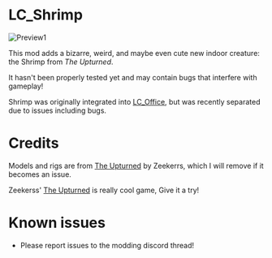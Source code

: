 # LC_Shrimp

![Preview1](https://i.imgur.com/r5ZQ0iq.png)

This mod adds a bizarre, weird, and maybe even cute new indoor creature: the Shrimp from *The Upturned*.

It hasn't been properly tested yet and may contain bugs that interfere with gameplay!

Shrimp was originally integrated into [LC_Office](https://thunderstore.io/c/lethal-company/p/Piggy/LC_Office/), but was recently separated due to issues including bugs.

# Credits

Models and rigs are from [The Upturned](https://store.steampowered.com/app/1717770/The_Upturned/) by Zeekerrs, which I will remove if it becomes an issue.

Zeekerss' [The Upturned](https://store.steampowered.com/app/1717770/The_Upturned/) is really cool game, Give it a try!

# Known issues

- Please report issues to the modding discord thread!